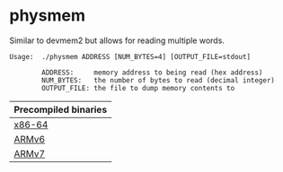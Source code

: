 # physmem

Similar to devmem2 but allows for reading multiple words.

```
Usage:  ./physmem ADDRESS [NUM_BYTES=4] [OUTPUT_FILE=stdout]

		ADDRESS:     memory address to being read (hex address)
		NUM_BYTES:   the number of bytes to read (decimal integer)
		OUTPUT_FILE: the file to dump memory contents to
```

| Precompiled binaries         |
|------------------------------|
| [x86-64](bin/physmem-x86_64) |
| [ARMv6](bin/physmem-armv6l)  |
| [ARMv7](bin/physmem-armv7l)  |

